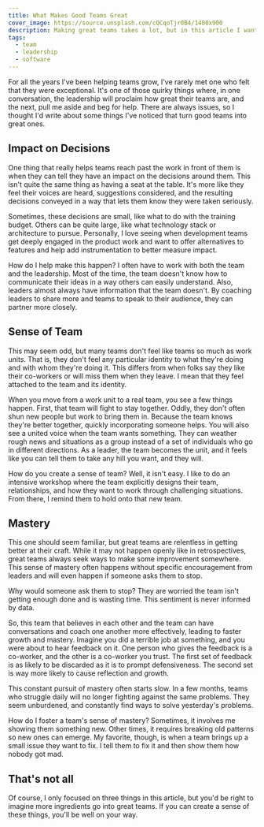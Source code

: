 ```yaml
---
title: What Makes Good Teams Great
cover_image: https://source.unsplash.com/cQCqoTjr0B4/1400x900
description: Making great teams takes a lot, but in this article I want to dive into three ingredients. A great team knows they have an impact on decisions, a strong sense of team, and they are relentless in pursuing mastery.
tags:
  - team
  - leadership
  - software
---
```

For all the years I've been helping teams grow, I've rarely met one who felt that they were exceptional. It's one of those quirky things where, in one conversation, the leadership will proclaim how great their teams are, and the next, pull me aside and beg for help. There are always issues, so I thought I'd write about some things I've noticed that turn good teams into great ones.

## Impact on Decisions

One thing that really helps teams reach past the work in front of them is when they can tell they have an impact on the decisions around them. This isn't quite the same thing as having a seat at the table. It's more like they feel their voices are heard, suggestions considered, and the resulting decisions conveyed in a way that lets them know they were taken seriously.

Sometimes, these decisions are small, like what to do with the training budget. Others can be quite large, like what technology stack or architecture to pursue. Personally, I love seeing when development teams get deeply engaged in the product work and want to offer alternatives to features and help add instrumentation to better measure impact.

How do I help make this happen? I often have to work with both the team and the leadership. Most of the time, the team doesn't know how to communicate their ideas in a way others can easily understand. Also, leaders almost always have information that the team doesn't. By coaching leaders to share more and teams to speak to their audience, they can partner more closely.

## Sense of Team

This may seem odd, but many teams don't feel like teams so much as work units. That is, they don't feel any particular identity to what they're doing and with whom they're doing it. This differs from when folks say they like their co-workers or will miss them when they leave. I mean that they feel attached to the team and its identity.

When you move from a work unit to a real team, you see a few things happen. First, that team will fight to stay together. Oddly, they don't often shun new people but work to bring them in. Because the team knows they're better together, quickly incorporating someone helps. You will also see a united voice when the team wants something. They can weather rough news and situations as a group instead of a set of individuals who go in different directions. As a leader, the team becomes the unit, and it feels like you can tell them to take any hill you want, and they will.

How do you create a sense of team? Well, it isn't easy. I like to do an intensive workshop where the team explicitly designs their team, relationships, and how they want to work through challenging situations. From there, I remind them to hold onto that new team.

## Mastery

This one should seem familiar, but great teams are relentless in getting better at their craft. While it may not happen openly like in retrospectives, great teams always seek ways to make some improvement somewhere. This sense of mastery often happens without specific encouragement from leaders and will even happen if someone asks them to stop.

Why would someone ask them to stop? They are worried the team isn't getting enough done and is wasting time. This sentiment is never informed by data.

So, this team that believes in each other and the team can have conversations and coach one another more effectively, leading to faster growth and mastery. Imagine you did a terrible job at something, and you were about to hear feedback on it. One person who gives the feedback is a co-worker, and the other is a co-worker you trust. The first set of feedback is as likely to be discarded as it is to prompt defensiveness. The second set is way more likely to cause reflection and growth.

This constant pursuit of mastery often starts slow. In a few months, teams who struggle daily will no longer fighting against the same problems. They seem unburdened, and constantly find ways to solve yesterday's problems.

How do I foster a team's sense of mastery? Sometimes, it involves me showing them something new. Other times, it requires breaking old patterns so new ones can emerge. My favorite, though, is when a team brings up a small issue they want to fix. I tell them to fix it and then show them how nobody got mad.

## That's not all

Of course, I only focused on three things in this article, but you'd be right to imagine more ingredients go into great teams. If you can create a sense of these things, you'll be well on your way.